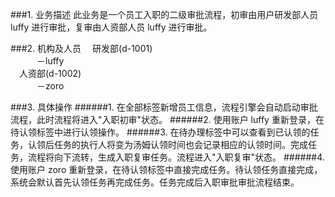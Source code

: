 
###1. 业务描述
此业务是一个员工入职的二级审批流程，初审由用户研发部人员 luffy 进行审批，复审由人资部人员 luffy 进行审批。

###2. 机构及人员
&emsp;研发部(d-1001)<br/>
&emsp;&emsp;&emsp;－luffy<br/>
&emsp;人资部(d-1002)<br/>
&emsp;&emsp;&emsp;－zoro

###3. 具体操作
######1. 在全部标签新增员工信息，流程引擎会自动启动审批流程，此时流程将进入"入职初审"状态。
######2. 使用账户 luffy 重新登录，在待认领标签中进行认领操作。
######3. 在待办理标签中可以查看到已认领的任务，认领后任务的执行人将变为汤姆认领时间也会记录相应的认领时间。完成任务，流程将向下流转，生成入职复审任务。流程进入"入职复审"状态。
######4. 使用账户 zoro 重新登录，在待认领标签中直接完成任务。待认领任务直接完成，系统会默认首先认领任务再完成任务。任务完成后入职审批审批流程结束。
